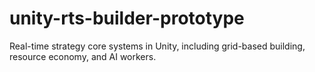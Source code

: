 # unity-rts-builder-prototype
Real-time strategy core systems in Unity, including grid-based building, resource economy, and AI workers.
